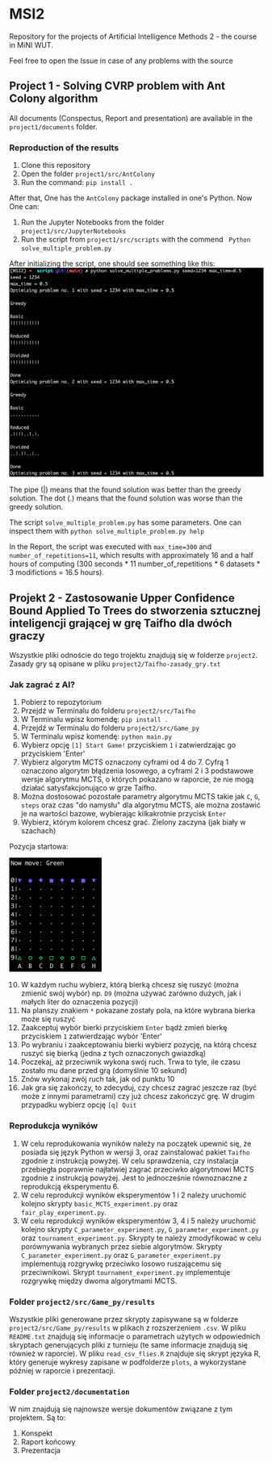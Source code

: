 # MSI2
Repository for the projects of Artificial Intelligence Methods 2 - the course in MiNI WUT.

Feel free to open the Issue in case of any problems with the source

## Project 1 - Solving CVRP problem with Ant Colony algorithm
All documents (Conspectus, Report and presentation) are available in the `project1/documents` folder.

### Reproduction of the results
1. Clone this repository
2. Open the folder `project1/src/AntColony`
3. Run the command: `pip install .`

After that, One has the `AntColony` package installed in one's Python. Now One can:

1. Run the Jupyter Notebooks from the folder `project1/src/JupyterNotebooks`
2. Run the script from `project1/src/scripts` with the commend ` Python solve_multiple_problem.py`

After initializing the script, one should see something like this:
![Ongoing_script_photo_](project1/script_ongoing.png)

The pipe (|) means that the found solution was better than the greedy solution. The dot (.) means that the found solution was worse than the greedy solution.

The script `solve_multiple_problem.py` has some parameters. One can inspect them with `python solve_multiple_problem.py help`

In the Report, the script was executed with `max_time=300` and `number_of_repetitions=11`, which results with approximately 16 and a half hours of computing (300 seconds * 11 number\_of\_repetitions * 6 datasets * 3 modifictions = 16.5 hours).

## Projekt 2 - Zastosowanie Upper Confidence Bound Applied To Trees do stworzenia sztucznej inteligencji grającej w grę Taifho dla dwóch graczy

Wszystkie pliki odnoście do tego trojektu znajdują się w folderze `project2`. Zasady gry są opisane w pliku `project2/Taifho-zasady_gry.txt`

### Jak zagrać z AI?
1. Pobierz to repozytorium
2. Przejdź w Terminalu do folderu `project2/src/Taifho`
3. W Terminalu wpisz komendę: `pip install .`
4. Przejdź w Terminalu do folderu `project2/src/Game_py`
5. W Terminalu wpisz komendę: `python main.py`
6. Wybierz opcję `[1] Start Game!` przyciskiem `1` i zatwierdzając go przyciskiem 'Enter'
7. Wybierz algorytm MCTS oznaczony cyframi od 4 do 7. Cyfrą 1 oznaczono algorytm błądzenia losowego, a cyframi 2 i 3 podstawowe wersje algorytmu MCTS, o których pokazano w raporcie, że nie mogą działać satysfakcjonująco w grze Taifho.
8. Można dostosować pozostałe parametry algorytmu MCTS takie jak `C`, `G`, `steps` oraz czas "do namysłu" dla algorytmu MCTS, ale można zostawić je na wartości bazowe, wybierając kilkakrotnie przycisk `Enter`
9. Wybierz, którym kolorem chcesz grać. Zielony zaczyna (jak biały w szachach)

Pozycja startowa:

![starting_board_photo](project2/starting_board.png)

10. W każdym ruchu wybierz, którą bierką chcesz się ruszyć (można zmienić swój wybór) np. `D9` (można używać zarówno dużych, jak i małych liter do oznaczenia pozycji)
11. Na planszy znakiem `*` pokazane zostały pola, na które wybrana bierka może się ruszyć
12. Zaakceptuj wybór bierki przyciskiem `Enter` bądź zmień bierkę przyciskiem `1` zatwierdzając wybór 'Enter'
13. Po wybraniu i zaakceptowaniu bierki wybierz pozycję, na którą chcesz ruszyć się bierką (jedna z tych oznaczonych gwiazdką)
14. Poczekaj, aż przeciwnik wykona swój ruch. Trwa to tyle, ile czasu zostało mu dane przed grą (domyślnie 10 sekund)
15. Znów wykonaj zwój ruch tak, jak od punktu 10
16. Jak gra się zakończy, to zdecyduj, czy chcesz zagrać jeszcze raz (być może z innymi parametrami) czy już chcesz zakończyć grę. W drugim przypadku wybierz opcję `[q] Quit`

### Reprodukcja wyników

1. W celu reprodukowania wyników należy na początek upewnić się, że posiada się język Python w wersji 3, oraz zainstalować pakiet `Taifho` zgodnie z instrukcją powyżej. W celu sprawdzenia, czy instalacja przebiegła poprawnie najłatwiej zagrać przeciwko algorytmowi MCTS zgodnie z instrukcją powyżej. Jest to jednocześnie równoznaczne z reprodukcją eksperymentu 6.
2. W celu reprodukcji wyników eksperymentów 1 i 2 należy uruchomić kolejno skrypty `basic_MCTS_experiment.py` oraz `fair_play_experiment.py`.
3. W celu reprodukcji wyników eksperymentów 3, 4 i 5 należy uruchomić kolejno skrypty `C_parameter_experiment.py`, `G_parameter_experiment.py` oraz `tournament_experiment.py`. Skrypty te należy zmodyfikować w celu porównywania wybranych przez siebie algorytmów. Skrypty `C_parameter_experiment.py` oraz `G_parameter_experiment.py` implementują rozgrywkę przeciwko losowo ruszającemu się przeciwnikowi. Skrypt `tournament_experiment.py` implementuje rozgrywkę między dwoma algorytmami MCTS.

### Folder `project2/src/Game_py/results`

Wszystkie pliki generowane przez skrypty zapisywane są w folderze `project2/src/Game_py/results` w plikach z rozszerzeniem `.csv`. W pliku `README.txt` znajdują się informacje o parametrach użytych w odpowiednich skryptach generujących pliki z turnieju (te same informacje znajdują się również w raporcie). W pliku `read_csv_flies.R` znajduje się skrypt języka R, który generuje wykresy zapisane w podfolderze `plots`, a wykorzystane później w raporcie i prezentacji.

### Folder `project2/documentation`

W nim znajdują się najnowsze wersje dokumentów związane z tym projektem. Są to:

1. Konspekt
2. Raport końcowy
3. Prezentacja
